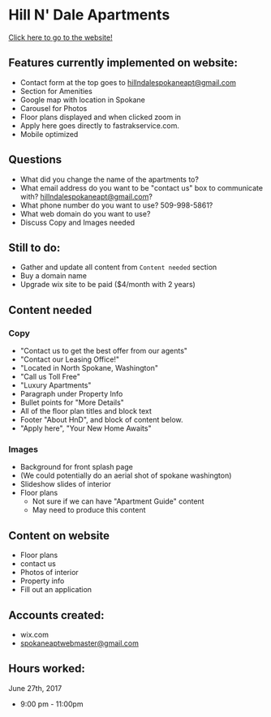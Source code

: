 # Hill N' Dale Apartments

[Click here to go to the website!](https://spokaneaptwebmaste.wixsite.com/launch)

## Features currently implemented on website:
 
 * Contact form at the top goes to hillndalespokaneapt@gmail.com
 * Section for Amenities
 * Google map with location in Spokane
 * Carousel for Photos
 * Floor plans displayed and when clicked zoom in
 * Apply here goes directly to fastrakservice.com.
 * Mobile optimized

## Questions

* What did you change the name of the apartments to?
* What email address do you want to be "contact us" box to communicate with? hillndalespokaneapt@gmail.com?
* What phone number do you want to use? 509-998-5861?
* What web domain do you want to use?
* Discuss Copy and Images needed

## Still to do:

* Gather and update all content from `Content needed` section
* Buy a domain name
* Upgrade wix site to be paid ($4/month with 2 years) 

## Content needed

### Copy

* "Contact us to get the best offer from our agents"
* "Contact our Leasing Office!"
* "Located in North Spokane, Washington"
* "Call us Toll Free"
* "Luxury Apartments"
* Paragraph under Property Info
* Bullet points for "More Details"
* All of the floor plan titles and block text
* Footer "About HnD", and block of content below.
* "Apply here", "Your New Home Awaits"

### Images

* Background for front splash page
* (We could potentially do an aerial shot of spokane washington)
* Slideshow slides of interior
* Floor plans
  * Not sure if we can have "Apartment Guide" content
  * May need to produce this content

## Content on website

 * Floor plans
 * contact us
 * Photos of interior
 * Property info
 * Fill out an application

 
## Accounts created:

 * wix.com
 * spokaneaptwebmaster@gmail.com

## Hours worked:

 June 27th, 2017
 * 9:00 pm - 11:00pm


